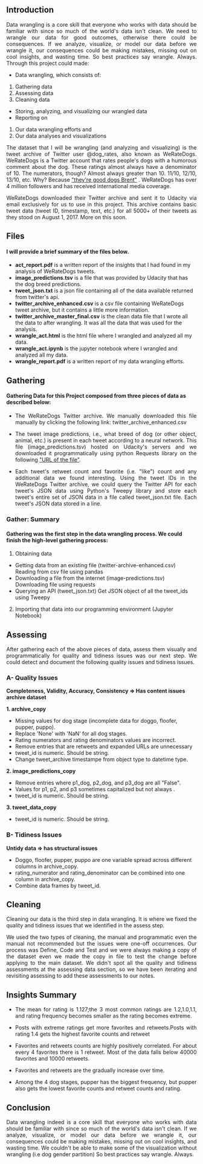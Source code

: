 ## Introduction

<p align="justify">  Data wrangling is a core skill that everyone who works with data should be familiar with since so much of the world's data isn't clean. We need to wrangle our data for good outcomes, otherwise there could be consequences. If we analyze, visualize, or model our data before we wrangle it, our consequences could be making mistakes, missing out on cool insights, and wasting time. So best practices say wrangle. Always. Through this project could made:</p>

- Data wrangling, which consists of:
1. Gathering data
2. Assessing data
3. Cleaning data
- Storing, analyzing, and visualizing our wrangled data
- Reporting on 
1. Our data wrangling efforts and 
2. Our data analyses and visualizations
 
<p align="justify"> The dataset that I will be wrangling (and analyzing and visualizing) is the tweet archive of Twitter user @dog_rates, also known as WeRateDogs. WeRateDogs is a Twitter account that rates people's dogs with a humorous comment about the dog. These ratings almost always have a denominator of 10. The numerators, though? Almost always greater than 10. 11/10, 12/10, 13/10, etc. Why? Because <a href="https://knowyourmeme.com/memes/theyre-good-dogs-brent">"they're good dogs Brent"</a>
. WeRateDogs has over 4 million followers and has received international media coverage.</p>

<p align="justify">  WeRateDogs downloaded their Twitter archive and sent it to Udacity via email exclusively for us to use in this project. This archive contains basic tweet data (tweet ID, timestamp, text, etc.) for all 5000+ of their tweets as they stood on August 1, 2017. More on this soon.</p>

## Files
 
#### I will provide a brief summary of the files below.

- **act_report.pdf** is a written report of the insights that I had found in my analysis of WeRateDogs tweets.
- **image_predictions.tsv** is a file that was provided by Udacity that has the dog breed predictions.
- **tweet_json.txt** is a json file containing all of the data available returned from twitter's api.
- **twitter_archive_enhanced.csv** is a csv file containing WeRateDogs tweet archive, but it contains a little more information.
- **twitter_archive_master_final.csv** is the clean data file that I wrote all the data to after wrangling. It was all the data that was used for the analysis.
- **wrangle_act.html** is the html file where I wrangled and analyzed all my data.
- **wrangle_act.ipynb** is the jupyter notebook where I wrangled and analyzed all my data.
- **wrangle_report.pdf** is a written report of my data wrangling efforts.

## Gathering

#### Gathering Data for this Project composed from three pieces of data as described below:

- <p align="justify">The WeRateDogs Twitter archive. We manually downloaded this file manually by clicking the following link: twitter_archive_enhanced.csv</p>
- <p align="justify">The tweet image predictions, i.e., what breed of dog (or other object, animal, etc.) is present in each tweet according to a neural network. This file (image_predictions.tsv) hosted on Udacity's servers and we downloaded it programmatically using python Requests library on the following <a href="https://d17h27t6h515a5.cloudfront.net/topher/2017/August/599fd2ad_image-predictions/image-predictions.tsv">"URL of the file"</a>.</p>
- <p align="justify">Each tweet's retweet count and favorite (i.e. "like") count and any additional data we found interesting. Using the tweet IDs in the WeRateDogs Twitter archive, we could query the Twitter API for each tweet's JSON data using Python's Tweepy library and store each tweet's entire set of JSON data in a file called tweet_json.txt file. Each tweet's JSON data stored in a line.</p>

### Gather: Summary

#### Gathering was the first step in the data wrangling process. We could finish the high-level gathering process:

1. Obtaining data
- Getting data from an existing file (twitter-archive-enhanced.csv) Reading from csv file using pandas
- Downloading a file from the internet (image-predictions.tsv) Downloading file using requests
- Querying an API (tweet_json.txt) Get JSON object of all the tweet_ids using Tweepy
2. Importing that data into our programming environment (Jupyter Notebook)

## Assessing

<p align="justify">After gathering each of the above pieces of data, assess them visually and programmatically for quality and tidiness issues was our next step. We could detect and document the following quality issues and tidiness issues.</p>

### A- Quality Issues

**Completeness, Validity, Accuracy, Consistency => Has content issues archive dataset**

**1. archive_copy**

- Missing values for dog stage (incomplete data for doggo, floofer, pupper, puppo).
- Replace 'None' with 'NaN' for all dog stages.
- Rating numerators and rating denominators values are incorrect.
- Remove entries that are retweets and expanded URLs are unnecessary
- tweet_id is numeric. Should be string.
- Change tweet_archive timestampe from object type to datetime type.

**2. image_predictions_copy**

- Remove entries where p1_dog, p2_dog, and p3_dog are all "False".
- Values for p1, p2, and p3 sometimes capitalized but not always .
- tweet_id is numeric. Should be string.

**3. tweet_data_copy**

- tweet_id is numeric. Should be string.

### B- Tidiness Issues

**Untidy data => has structural issues**

   
- Doggo, floofer, pupper, puppo are one variable spread across different columns in archive_copy.
- rating_numerator and rating_denominator can be combined into one column in archive_copy.
- Combine data frames by tweet_id.


## Cleaning

<p align="justify">Cleaning our data is the third step in data wrangling. It is where we fixed the quality and tidiness issues that we identified in the assess step.</p>

<p align="justify">We used the two types of cleaning, the manual and programmatic even the manual not recommended but the issues were one-off occurrences. Our process was Define, Code and Test and we were always making a copy of the dataset even we made the copy in file to test the change before applying to the main dataset. We didn't spot all the quality and tidiness assessments at the assessing data section, so we have been iterating and revisiting assessing to add these assessments to our notes.</p>


## Insights Summary

- <p align="justify">The mean for rating is 1.127;the 3 most common ratings are 1.2,1.0,1.1, and rating frequency becomes smaller as the rating becomes extreme.</p>
- <p align="justify">Posts with extreme ratings get more favorites and retweets.Posts with rating 1.4 gets the highest favorite counts and retweet 
- <p align="justify">Favorites and retweets counts are highly positively correlated. For about every 4 favorites there is 1 retweet. Most of the data falls below 40000 favorites and 10000 retweets.</p>
- <p align="justify">Favorites and retweets are the gradually increase over time.</p>
- <p align="justify">Among the 4 dog stages, pupper has the biggest frequency, but pupper also gets the lowest favorite counts and retweet counts and rating.</p>


## Conclusion

<p align="justify"> Data wrangling indeed is a core skill that everyone who works with data should be familiar with since so much of the world's data isn't clean. If we analyze, visualize, or model our data before we wrangle it, our consequences could be making mistakes, missing out on cool insights, and wasting time. We couldn't be able to make some of the visualization without wrangling (i.e dog gender partition) So best practices say wrangle. Always.</p>

